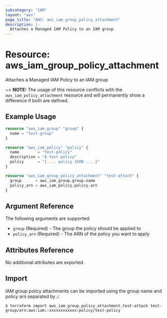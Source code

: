 ```yaml
---
subcategory: "IAM"
layout: "aws"
page_title: "AWS: aws_iam_group_policy_attachment"
description: |-
  Attaches a Managed IAM Policy to an IAM group
---
```


# Resource: aws_iam_group_policy_attachment

Attaches a Managed IAM Policy to an IAM group

~> **NOTE:** The usage of this resource conflicts with the `aws_iam_policy_attachment` resource and will permanently show a difference if both are defined.

## Example Usage

```terraform
resource "aws_iam_group" "group" {
  name = "test-group"
}

resource "aws_iam_policy" "policy" {
  name        = "test-policy"
  description = "A test policy"
  policy      = "{ ... policy JSON ... }"
}

resource "aws_iam_group_policy_attachment" "test-attach" {
  group      = aws_iam_group.group.name
  policy_arn = aws_iam_policy.policy.arn
}
```

## Argument Reference

The following arguments are supported:

* `group`  (Required) - The group the policy should be applied to
* `policy_arn`  (Required) - The ARN of the policy you want to apply

## Attributes Reference

No additional attributes are exported.

## Import

IAM group policy attachments can be imported using the group name and policy arn separated by `/`.

```
$ terraform import aws_iam_group_policy_attachment.test-attach test-group/arn:aws:iam::xxxxxxxxxxxx:policy/test-policy
```
